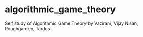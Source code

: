 # algorithmic_game_theory
Self study of Algorithmic Game Theory by Vazirani, Vijay Nisan, Roughgarden, Tardos 
